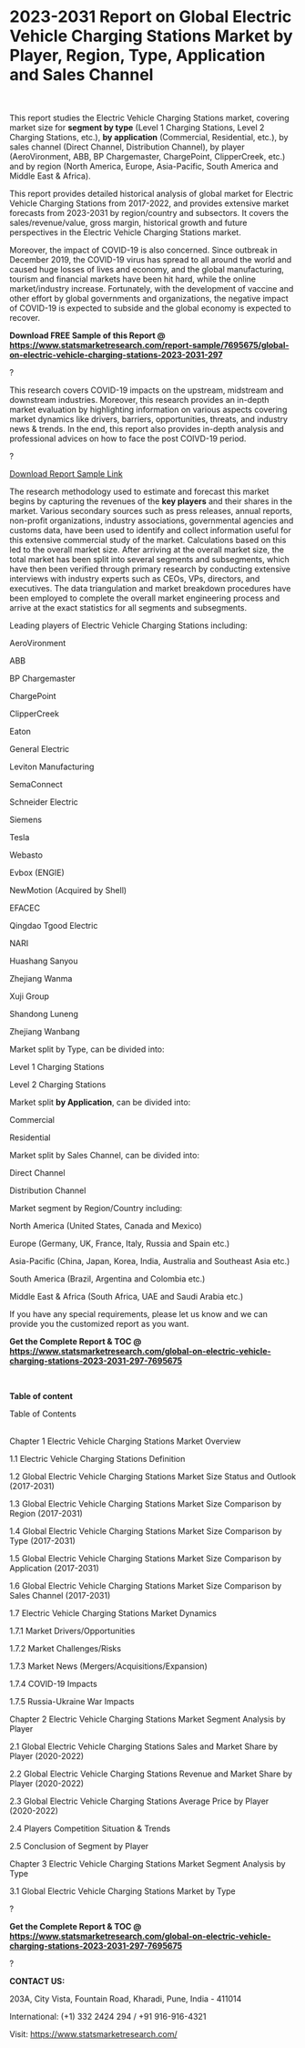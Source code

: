 <h1>2023-2031 Report on Global Electric Vehicle Charging Stations Market by Player, Region, Type, Application and Sales Channel</h1><br/><p>This report studies the Electric Vehicle Charging Stations market, covering market size for <strong>segment by type</strong> (Level 1 Charging Stations, Level 2 Charging Stations, etc.), <strong>by application</strong> (Commercial, Residential, etc.), by sales channel (Direct Channel, Distribution Channel), by player (AeroVironment, ABB, BP Chargemaster, ChargePoint, ClipperCreek, etc.) and by region (North America, Europe, Asia-Pacific, South America and Middle East & Africa).</p>
 
 
 
 <p>This report provides detailed historical analysis of global market for Electric Vehicle Charging Stations from 2017-2022, and provides extensive market forecasts from 2023-2031 by region/country and subsectors. It covers the sales/revenue/value, gross margin, historical growth and future perspectives in the Electric Vehicle Charging Stations market.</p>
 
 
 
 <p>Moreover, the impact of COVID-19 is also concerned. Since outbreak in December 2019, the COVID-19 virus has spread to all around the world and caused huge losses of lives and economy, and the global manufacturing, tourism and financial markets have been hit hard, while the online market/industry increase. Fortunately, with the development of vaccine and other effort by global governments and organizations, the negative impact of COVID-19 is expected to subside and the global economy is expected to recover.</p>
 
 
 
 <div><b>Download FREE Sample of this Report @ <a href="https://www.statsmarketresearch.com/download-free-sample/7695675/global-on-electric-vehicle-charging-stations-2023-2031-297">https://www.statsmarketresearch.com/report-sample/7695675/global-on-electric-vehicle-charging-stations-2023-2031-297</a></b></div>
 
 
 
 <p>? </p>
 
 
 
 <p>This research covers COVID-19 impacts on the upstream, midstream and downstream industries. Moreover, this research provides an in-depth market evaluation by highlighting information on various aspects covering market dynamics like drivers, barriers, opportunities, threats, and industry news & trends. In the end, this report also provides in-depth analysis and professional advices on how to face the post COIVD-19 period.</p>
 
 
 
 <p>? </p>
 
 
 
 <p><a href="https://www.statsmarketresearch.com/download-free-sample/7695675/global-on-electric-vehicle-charging-stations-2023-2031-297">Download Report Sample Link</a></p>
 
 
 
 <p>The research methodology used to estimate and forecast this market begins by capturing the revenues of the <strong>key players</strong> and their shares in the market. Various secondary sources such as press releases, annual reports, non-profit organizations, industry associations, governmental agencies and customs data, have been used to identify and collect information useful for this extensive commercial study of the market. Calculations based on this led to the overall market size. After arriving at the overall market size, the total market has been split into several segments and subsegments, which have then been verified through primary research by conducting extensive interviews with industry experts such as CEOs, VPs, directors, and executives. The data triangulation and market breakdown procedures have been employed to complete the overall market engineering process and arrive at the exact statistics for all segments and subsegments.</p>
 
 
 
 <p>Leading players of Electric Vehicle Charging Stations including:</p>
 
 
 
 <p>AeroVironment</p>
 
 
 
 <p>ABB</p>
 
 
 
 <p>BP Chargemaster</p>
 
 
 
 <p>ChargePoint</p>
 
 
 
 <p>ClipperCreek</p>
 
 
 
 <p>Eaton</p>
 
 
 
 <p>General Electric</p>
 
 
 
 <p>Leviton Manufacturing</p>
 
 
 
 <p>SemaConnect</p>
 
 
 
 <p>Schneider Electric</p>
 
 
 
 <p>Siemens</p>
 
 
 
 <p>Tesla</p>
 
 
 
 <p>Webasto</p>
 
 
 
 <p>Evbox (ENGIE)</p>
 
 
 
 <p>NewMotion (Acquired by Shell)</p>
 
 
 
 <p>EFACEC</p>
 
 
 
 <p>Qingdao Tgood Electric</p>
 
 
 
 <p>NARI</p>
 
 
 
 <p>Huashang Sanyou</p>
 
 
 
 <p>Zhejiang Wanma</p>
 
 
 
 <p>Xuji Group</p>
 
 
 
 <p>Shandong Luneng</p>
 
 
 
 <p>Zhejiang Wanbang</p>
 
 
 
 <p>Market split by Type, can be divided into:</p>
 
 
 
 <p>Level 1 Charging Stations</p>
 
 
 
 <p>Level 2 Charging Stations</p>
 
 
 
 <p>Market split <strong>by Application</strong>, can be divided into:</p>
 
 
 
 <p>Commercial</p>
 
 
 
 <p>Residential</p>
 
 
 
 <p>Market split by Sales Channel, can be divided into:</p>
 
 
 
 <p>Direct Channel</p>
 
 
 
 <p>Distribution Channel</p>
 
 
 
 <p>Market segment by Region/Country including:</p>
 
 
 
 <p>North America (United States, Canada and Mexico)</p>
 
 
 
 <p>Europe (Germany, UK, France, Italy, Russia and Spain etc.)</p>
 
 
 
 <p>Asia-Pacific (China, Japan, Korea, India, Australia and Southeast Asia etc.)</p>
 
 
 
 <p>South America (Brazil, Argentina and Colombia etc.)</p>
 
 
 
 <p>Middle East & Africa (South Africa, UAE and Saudi Arabia etc.)</p>
 
 
 
 <p>If you have any special requirements, please let us know and we can provide you the customized report as you want.</p>
 
 
 
 <div><b>Get the Complete Report & TOC @ <a href="https://www.statsmarketresearch.com/global-on-electric-vehicle-charging-stations-2023-2031-297-7695675">https://www.statsmarketresearch.com/global-on-electric-vehicle-charging-stations-2023-2031-297-7695675</a></b></div>
 
 
 
 <p><br />
 
 <b>Table of content</b></p>
 
 
 
 <p>Table of Contents<br />
 
 <br />
 
 Chapter 1 Electric Vehicle Charging Stations Market Overview<br />
 
 1.1 Electric Vehicle Charging Stations Definition<br />
 
 1.2 Global Electric Vehicle Charging Stations Market Size Status and Outlook (2017-2031)<br />
 
 1.3 Global Electric Vehicle Charging Stations Market Size Comparison by Region (2017-2031)<br />
 
 1.4 Global Electric Vehicle Charging Stations Market Size Comparison by Type (2017-2031)<br />
 
 1.5 Global Electric Vehicle Charging Stations Market Size Comparison by Application (2017-2031)<br />
 
 1.6 Global Electric Vehicle Charging Stations Market Size Comparison by Sales Channel (2017-2031)<br />
 
 1.7 Electric Vehicle Charging Stations Market Dynamics<br />
 
 1.7.1 Market Drivers/Opportunities<br />
 
 1.7.2 Market Challenges/Risks<br />
 
 1.7.3 Market News (Mergers/Acquisitions/Expansion)<br />
 
 1.7.4 COVID-19 Impacts<br />
 
 1.7.5 Russia-Ukraine War Impacts<br />
 
 Chapter 2 Electric Vehicle Charging Stations Market Segment Analysis by Player<br />
 
 2.1 Global Electric Vehicle Charging Stations Sales and Market Share by Player (2020-2022)<br />
 
 2.2 Global Electric Vehicle Charging Stations Revenue and Market Share by Player (2020-2022)<br />
 
 2.3 Global Electric Vehicle Charging Stations Average Price by Player (2020-2022)<br />
 
 2.4 Players Competition Situation & Trends<br />
 
 2.5 Conclusion of Segment by Player<br />
 
 Chapter 3 Electric Vehicle Charging Stations Market Segment Analysis by Type<br />
 
 3.1 Global Electric Vehicle Charging Stations Market by Type<br />
 
 ? </p>
 
 
 
 <div><b>Get the Complete Report & TOC @ <a href="https://www.statsmarketresearch.com/global-on-electric-vehicle-charging-stations-2023-2031-297-7695675">https://www.statsmarketresearch.com/global-on-electric-vehicle-charging-stations-2023-2031-297-7695675</a></b></div>
 
 
 
 <p>? </p>
 
 
 
 <p><b>CONTACT US:</b><br />
 
 203A, City Vista, Fountain Road, Kharadi, Pune, India - 411014<br />
 
 International: (+1) 332 2424 294 / +91 916-916-4321<br />
 
 Visit: <a href="https://www.statsmarketresearch.com/">https://www.statsmarketresearch.com/</a></p>